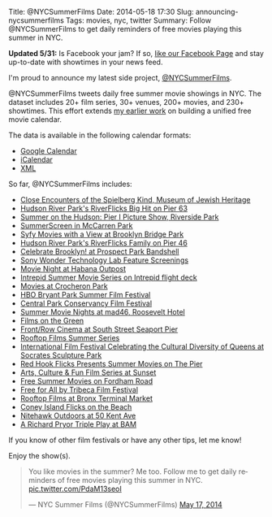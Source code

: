 Title: @NYCSummerFilms
Date: 2014-05-18 17:30
Slug: announcing-nycsummerfilms
Tags: movies, nyc, twitter
Summary: Follow @NYCSummerFilms to get daily reminders of free movies playing this summer in NYC.

**Updated 5/31:** Is Facebook your jam? If so, [like our Facebook Page](http://hrfnk.us/1wslQfS) and stay up-to-date with showtimes in your news feed.

I'm proud to announce my latest side project, [@NYCSummerFilms](https://twitter.com/nycsummerfilms). 

@NYCSummerFilms tweets daily free summer movie showings in NYC. The dataset includes 20+ film series, 30+ venues, 200+ movies, and 230+ showtimes. This effort extends [my earlier work](http://www.hirefrank.com/14/05/2014-summer-movies/)  on building a unified free movie calendar. 

The data is available in the following calendar formats:

* [Google Calendar](http://hrfnk.us/RWBH6u)
* [iCalendar](http://hrfnk.us/1n28wbQ)
* [XML](http://hrfnk.us/RWBP5X)

So far, @NYCSummerFilms includes:

* [Close Encounters of the Spielberg Kind, Museum of Jewish Heritage](http://hrfnk.us/1sEpIp9)
* [Hudson River Park's RiverFlicks Big Hit on Pier 63](http://hrfnk.us/1gAPrz4)
* [Summer on the Hudson: Pier I Picture Show, Riverside Park](http://hrfnk.us/1sEpPBl)
* [SummerScreen in McCarren Park](http://hrfnk.us/1sEpTRr)
* [Syfy Movies with a View at Brooklyn Bridge Park](http://hrfnk.us/1sEpUVt)
* [Hudson River Park's RiverFlicks Family on Pier 46](http://hrfnk.us/1gAPJG6)
* [Celebrate Brooklyn! at Prospect Park Bandshell](http://hrfnk.us/1gAPOtA)
* [Sony Wonder Technology Lab Feature Screenings](http://hrfnk.us/1sEq2Ew)
* [Movie Night at Habana Outpost](http://hrfnk.us/1sEq2UV)
* [Intrepid Summer Movie Series on Intrepid flight deck](http://hrfnk.us/1sEq13m)
* [Movies at Crocheron Park](http://hrfnk.us/1sEq3Ip)
* [HBO Bryant Park Summer Film Festival](http://hrfnk.us/1sEq538)
* [Central Park Conservancy Film Festival](http://hrfnk.us/1sEq7YM)
* [Summer Movie Nights at mad46, Roosevelt Hotel](http://hrfnk.us/1gAQ4sy)
* [Films on the Green](http://hrfnk.us/1gAQ5g3)
* [Front/Row Cinema at South Street Seaport Pier](http://hrfnk.us/1gAQcrX)
* [Rooftop Films Summer Series](http://hrfnk.us/1lGcfe9)
* [International Film Festival Celebrating the Cultural Diversity of Queens at Socrates Sculpture Park](http://hrfnk.us/1p0udNv)
* [Red Hook Flicks Presents Summer Movies on The Pier](http://hrfnk.us/1p0AjNM)
* [Arts, Culture & Fun Film Series at Sunset](http://hrfnk.us/1hEcxFo)
* [Free Summer Movies on Fordham Road](http://hrfnk.us/1mLDnYv)
* [Free for All by Tribeca Film Festival](http://hrfnk.us/1kQzNQa)
* [Rooftop Films at Bronx Terminal Market](http://hrfnk.us/1puKlYf)
* [Coney Island Flicks on the Beach](http://hrfnk.us/1oFaSTd)
* [Nitehawk Outdoors at 50 Kent Ave](http://hrfnk.us/1nB1Cca)
* [A Richard Pryor Triple Play at BAM](http://hrfnk.us/VvVZFT)

If you know of other film festivals or have any other tips, let me know!

Enjoy the show(s).

<blockquote class="twitter-tweet" lang="en"><p>You like movies in the summer? Me too. Follow me to get daily reminders of free movies playing this summer in NYC. <a href="http://t.co/PdaM13seoI">pic.twitter.com/PdaM13seoI</a></p>&mdash; NYC Summer Films (@NYCSummerFilms) <a href="https://twitter.com/NYCSummerFilms/statuses/467752382022303744">May 17, 2014</a></blockquote>
<script async src="//platform.twitter.com/widgets.js" charset="utf-8"></script>
